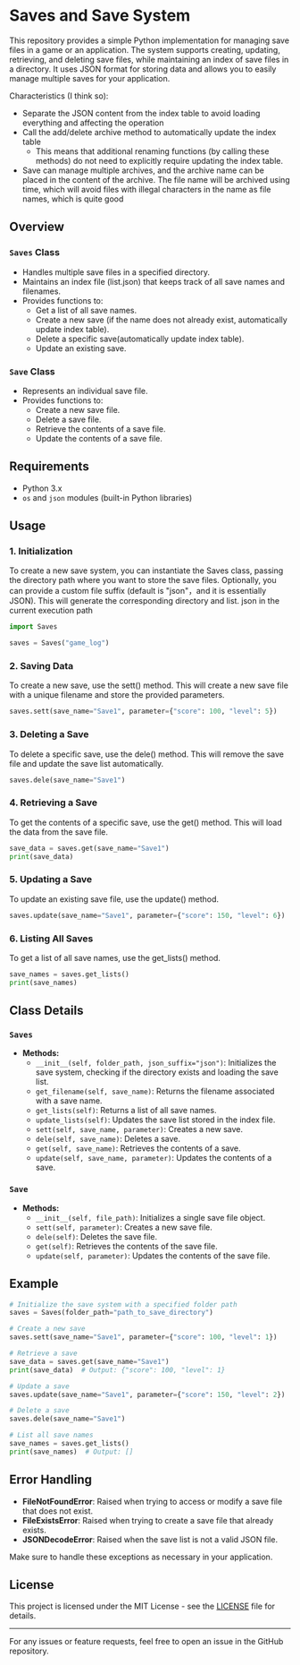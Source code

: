 # Saves and Save System

This repository provides a simple Python implementation for managing save files in a game or an application. The system supports creating, updating, retrieving, and deleting save files, while maintaining an index of save files in a directory. It uses JSON format for storing data and allows you to easily manage multiple saves for your application.

Characteristics (I think so):
 - Separate the JSON content from the index table to avoid loading everything and affecting the operation
 - Call the add/delete archive method to automatically update the index table
     - This means that additional renaming functions (by calling these methods) do not need to explicitly require updating the index table.
 - Save can manage multiple archives, and the archive name can be placed in the content of the archive. The file name will be archived using time, which will avoid files with illegal characters in the name as file names, which is quite good

## Overview

### `Saves` Class
- Handles multiple save files in a specified directory.
- Maintains an index file (list.json) that keeps track of all save names and filenames.
- Provides functions to:
  - Get a list of all save names.
  - Create a new save (if the name does not already exist, automatically update index table).
  - Delete a specific save(automatically update index table).
  - Update an existing save.

### `Save` Class
- Represents an individual save file.
- Provides functions to:
  - Create a new save file.
  - Delete a save file.
  - Retrieve the contents of a save file.
  - Update the contents of a save file.

## Requirements

- Python 3.x
- `os` and `json` modules (built-in Python libraries)

## Usage

### 1. Initialization
To create a new save system, you can instantiate the Saves class, passing the directory path where you want to store the save files. Optionally, you can provide a custom file suffix (default is "json"，and it is essentially JSON).
This will generate the corresponding directory and list. json in the current execution path

```python
import Saves

saves = Saves("game_log")
```

### 2. Saving Data
To create a new save, use the sett() method. This will create a new save file with a unique filename and store the provided parameters.

```python
saves.sett(save_name="Save1", parameter={"score": 100, "level": 5})
```

### 3. Deleting a Save
To delete a specific save, use the dele() method. This will remove the save file and update the save list automatically.

```python
saves.dele(save_name="Save1")
```

### 4. Retrieving a Save
To get the contents of a specific save, use the get() method. This will load the data from the save file.

```python
save_data = saves.get(save_name="Save1")
print(save_data)
```

### 5. Updating a Save
To update an existing save file, use the update() method.

```python
saves.update(save_name="Save1", parameter={"score": 150, "level": 6})
```

### 6. Listing All Saves
To get a list of all save names, use the get_lists() method.

```python
save_names = saves.get_lists()
print(save_names)
```

## Class Details

### `Saves`
- **Methods:**
  - `__init__(self, folder_path, json_suffix="json")`: Initializes the save system, checking if the directory exists and loading the save list.
  - `get_filename(self, save_name)`: Returns the filename associated with a save name.
  - `get_lists(self)`: Returns a list of all save names.
  - `update_lists(self)`: Updates the save list stored in the index file.
  - `sett(self, save_name, parameter)`: Creates a new save.
  - `dele(self, save_name)`: Deletes a save.
  - `get(self, save_name)`: Retrieves the contents of a save.
  - `update(self, save_name, parameter)`: Updates the contents of a save.

### `Save`
- **Methods:**
  - `__init__(self, file_path)`: Initializes a single save file object.
  - `sett(self, parameter)`: Creates a new save file.
  - `dele(self)`: Deletes the save file.
  - `get(self)`: Retrieves the contents of the save file.
  - `update(self, parameter)`: Updates the contents of the save file.

## Example

```python
# Initialize the save system with a specified folder path
saves = Saves(folder_path="path_to_save_directory")

# Create a new save
saves.sett(save_name="Save1", parameter={"score": 100, "level": 1})

# Retrieve a save
save_data = saves.get(save_name="Save1")
print(save_data)  # Output: {"score": 100, "level": 1}

# Update a save
saves.update(save_name="Save1", parameter={"score": 150, "level": 2})

# Delete a save
saves.dele(save_name="Save1")

# List all save names
save_names = saves.get_lists()
print(save_names)  # Output: []
```

## Error Handling

- **FileNotFoundError**: Raised when trying to access or modify a save file that does not exist.
- **FileExistsError**: Raised when trying to create a save file that already exists.
- **JSONDecodeError**: Raised when the save list is not a valid JSON file.
  
Make sure to handle these exceptions as necessary in your application.

## License

This project is licensed under the MIT License - see the [LICENSE](LICENSE) file for details.



---

For any issues or feature requests, feel free to open an issue in the GitHub repository.

